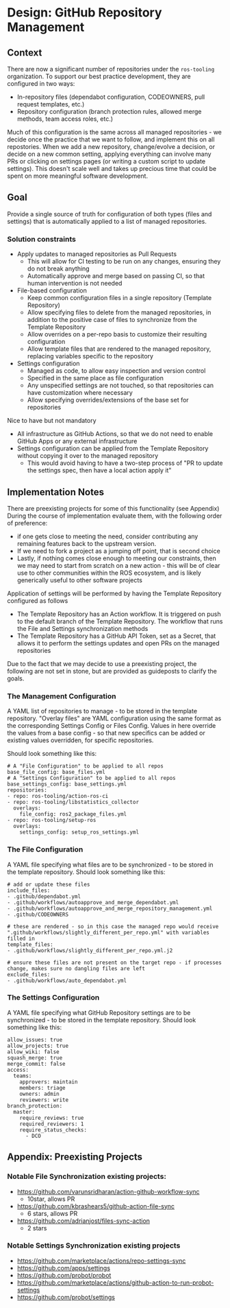 # Design: GitHub Repository Management

## Context

There are now a significant number of repositories under the `ros-tooling` organization.
To support our best practice development, they are configured in two ways:
* In-repository files (dependabot configuration, CODEOWNERS, pull request templates, etc.)
* Repository configuration (branch protection rules, allowed merge methods, team access roles, etc.)

Much of this configuration is the same across all managed repositories - we decide once the practice that we want to follow, and implement this on all repostories.
When we add a new repository, change/evolve a decision, or decide on a new common setting, applying everything can involve many PRs or clicking on settings pages (or writing a custom script to update settings).
This doesn't scale well and takes up precious time that could be spent on more meaningful software development.

## Goal

Provide a single source of truth for configuration of both types (files and settings) that is automatically applied to a list of managed repositories.

### Solution constraints

* Apply updates to managed repositories as Pull Requests
  * This will allow for CI testing to be run on any changes, ensuring they do not break anything
  * Automatically approve and merge based on passing CI, so that human intervention is not needed
* File-based configuration
  * Keep common configuration files in a single repository (Template Repository)
  * Allow specifying files to delete from the managed repositories, in addition to the positive case of files to synchronize from the Template Repository
  * Allow overrides on a per-repo basis to customize their resulting configuration
  * Allow template files that are rendered to the managed repository, replacing variables specific to the repository
* Settings configuration
  * Managed as code, to allow easy inspection and version control
  * Specified in the same place as file configuration
  * Any unspecified settings are not touched, so that repositories can have customization where necessary
  * Allow specifying overrides/extensions of the base set for repositories

Nice to have but not mandatory
* All infrastructure as GitHub Actions, so that we do not need to enable GitHub Apps or any external infrastructure
* Settings configuration can be applied from the Template Repository without copying it over to the managed repository
  * This would avoid having to have a two-step process of "PR to update the settings spec, then have a local action apply it"

## Implementation Notes

There are preexisting projects for some of this functionality (see Appendix)
During the course of implementation evaluate them, with the following order of preference:
* if one gets close to meeting the need, consider contributing any remaining features back to the upstream version.
* If we need to fork a project as a jumping off point, that is second choice
* Lastly, if nothing comes close enough to meeting our constraints, then we may need to start from scratch on a new action - this will be of clear use to other communities within the ROS ecosystem, and is likely generically useful to other software projects

Application of settings will be performed by having the Template Repository configured as follows
* The Template Repository has an Action workflow. It is triggered on push to the default branch of the Template Repository. The workflow that runs the File and Settings synchronization methods
* The Template Repository has a GitHub API Token, set as a Secret, that allows it to perform the settings updates and open PRs on the managed repositories

Due to the fact that we may decide to use a preexisting project, the following are not set in stone, but are provided as guideposts to clarify the goals.


### The Management Configuration

A YAML list of repositories to manage - to be stored in the template repository.
"Overlay files" are YAML configuration using the same format as the corresponding Settings Config or Files Config.
Values in here override the values from a base config - so that new specifics can be added or existing values overridden, for specific repositories.

Should look something like this:

```
# A "File Configuration" to be applied to all repos
base_file_config: base_files.yml
# A "Settings Configuration" to be applied to all repos
base_settings_config: base_settings.yml
repositories:
- repo: ros-tooling/action-ros-ci
- repo: ros-tooling/libstatistics_collector
  overlays:
    file_config: ros2_package_files.yml
- repo: ros-tooling/setup-ros
  overlays:
    settings_config: setup_ros_settings.yml
```

### The File Configuration

A YAML file specifying what files are to be synchronized - to be stored in the template repository.
Should look something like this:

```
# add or update these files
include_files:
- .github/dependabot.yml
- .github/workflows/autoapprove_and_merge_dependabot.yml
- .github/workflows/autoapprove_and_merge_repository_management.yml
- .github/CODEOWNERS

# these are rendered - so in this case the managed repo would receive ".github/workflows/slightly_different_per_repo.yml" with variables filled in
template_files:
- .github/workflows/slightly_different_per_repo.yml.j2

# ensure these files are not present on the target repo - if processes change, makes sure no dangling files are left
exclude_files:
- .github/workflows/auto_dependabot.yml
```

### The Settings Configuration

A YAML file specifying what GitHub Repository settings are to be synchronized - to be stored in the template repository.
Should look something like this:

```
allow_issues: true
allow_projects: true
allow_wiki: false
squash_merge: true
merge_commit: false
access:
  teams:
    approvers: maintain
    members: triage
    owners: admin
    reviewers: write
branch_protection:
  master:
    require_reviews: true
    required_reviewers: 1
    require_status_checks:
      - DCO
```


## Appendix: Preexisting Projects


### Notable File Synchronization existing projects:
* https://github.com/varunsridharan/action-github-workflow-sync
    * 10star, allows PR
* https://github.com/kbrashears5/github-action-file-sync
    * 6 stars, allows PR
* https://github.com/adrianjost/files-sync-action
    * 2 stars


### Notable Settings Synchronization existing projects
* https://github.com/marketplace/actions/repo-settings-sync
* https://github.com/apps/settings
* https://github.com/probot/probot
* https://github.com/marketplace/actions/github-action-to-run-probot-settings
* https://github.com/probot/settings

